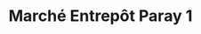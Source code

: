 ---
title: "Marché Entrepôt Paray 1"
url: /paray-vieille-poste/marche-entrepot-paray-1/
shop: commodité
---
